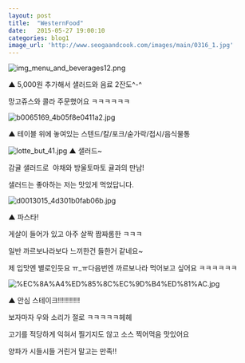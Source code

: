 ```yaml
---
layout: post
title:  "WesternFood"
date:   2015-05-27 19:00:10
categories: blog1
image_url: 'http://www.seogaandcook.com/images/main/0316_1.jpg'
---
```










![img_menu_and_beverages12.png](http://www.dechocolatecoffeeand.co.kr/home2015/and/img/img_menu_and_beverages12.png)

▲ 5,000원 추가해서 샐러드와 음료 2잔도^-^

망고쥬스와 콜라 주문했어요 ㅋㅋㅋㅋㅋㅋ

 


![b0065169_4b05f8e0411a2.jpg](http://pds15.egloos.com/pds/200911/20/69/b0065169_4b05f8e0411a2.jpg)



▲ 테이블 위에 놓여있는 스텐드/칼/포크/숟가락/접시/음식물통









![lotte_but_41.jpg](http://blog.lotte.co.kr/wp-content/uploads/2013/10/lotte_but_41.jpg)
▲  샐러드~ 

감귤 샐러드로 ​ 야채와 방울토마토 귤과의 만남!​

샐러드는 좋아하는 저는 맛있게 먹었답니다.






![d0013015_4d301b0fab06b.jpg](http://pds21.egloos.com/pds/201101/14/15/d0013015_4d301b0fab06b.jpg)


▲ 파스타!

게살이 들어가 있고 아주 살짝 짭짜롬한 ㅋㅋㅋ

일반 까르보나라보다 느끼한건 들한거 같네요~

제 입맛엔 별로인듯요 ㅠ_ㅠ다음번엔 까르보나라 먹어보고 싶어요 ㅋㅋㅋㅋㅋㅋ​




![%EC%8A%A4%ED%85%8C%EC%9D%B4%ED%81%AC.jpg](http://www.hgclinic.com/wp-content/uploads/2015/02/%EC%8A%A4%ED%85%8C%EC%9D%B4%ED%81%AC.jpg)

▲ 안심 스테이크!!!!!!!!!!!

보자마자 우와 소리가 절로 ㅋㅋㅋㅋㅋ헤헤

고기를 적당하게 익혀서 찔기지도 않고 소스 찍어먹음 맛있어요

 

양파가 시들시들 거린거 말고는 만족!!



















